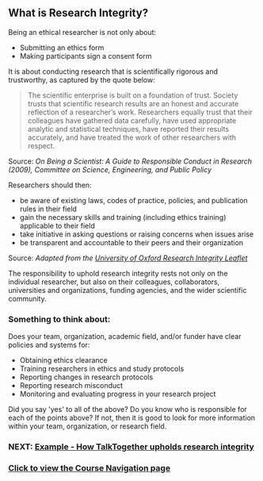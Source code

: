 ## What is Research Integrity?

Being an ethical researcher is not only about:
* Submitting an ethics form
* Making participants sign a consent form

It is about conducting research that is scientifically rigorous and trustworthy, as captured by the quote below:

> The scientific enterprise is built on a foundation of trust. Society trusts that scientific research results are an honest and accurate reflection of a researcher’s work. Researchers equally trust that their colleagues have gathered data carefully, have used appropriate analytic and statistical techniques, have reported their results accurately, and have treated the work of other researchers with respect.

Source: *On Being a Scientist: A Guide to Responsible Conduct in Research (2009), Committee on Science, Engineering, and Public Policy*

Researchers should then:

* be aware of existing laws, codes of practice, policies, and publication rules in their field
* gain the necessary skills and training (including ethics training) applicable to their field
* take initiative in asking questions or raising concerns when issues arise
* be transparent and accountable to their peers and their organization

Source: *Adapted from the [University of Oxford Research Integrity Leaflet](https://researchsupport.admin.ox.ac.uk/sites/default/files/researchsupport/documents/media/research_integrityv6_web.pdf)*

The responsibility to uphold research integrity rests not only on the individual researcher, but also on their colleagues, collaborators, universities and organizations, funding agencies, and the wider scientific community.

### Something to think about:

Does your team, organization, academic field, and/or funder have clear policies and systems for:
* Obtaining ethics clearance
* Training researchers in ethics and study protocols
* Reporting changes in research protocols
* Reporting research misconduct
* Monitoring and evaluating progress in your research project

Did you say 'yes' to all of the above? Do you know who is responsible for each of the points above? If not, then it is good to look for more information within your team, organization, or research field.

### NEXT: [Example - How TalkTogether upholds research integrity](integrity-tt.md)
### [Click to view the Course Navigation page](toc.md)
